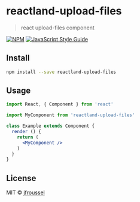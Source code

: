 # reactland-upload-files

> react upload-files component

[![NPM](https://img.shields.io/npm/v/reactland-upload-files.svg)](https://www.npmjs.com/package/reactland-upload-files) [![JavaScript Style Guide](https://img.shields.io/badge/code_style-standard-brightgreen.svg)](https://standardjs.com)

## Install

```bash
npm install --save reactland-upload-files
```

## Usage

```jsx
import React, { Component } from 'react'

import MyComponent from 'reactland-upload-files'

class Example extends Component {
  render () {
    return (
      <MyComponent />
    )
  }
}
```

## License

MIT © [jfroussel](https://github.com/jfroussel)
